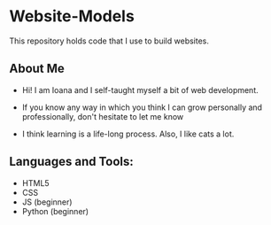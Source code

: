 # Website-Models
This repository holds code that I use to build websites.

##  About Me

-  Hi! I am Ioana and I self-taught myself a bit of web development.

-  If you know any way in which you think I can grow personally and professionally, don't hesitate to let me know

-  I think learning is a life-long process. Also, I like cats a lot.  

##  Languages and Tools:

-  HTML5
-  CSS
-  JS (beginner)
-  Python (beginner)

